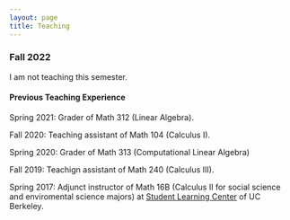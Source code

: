 ```yaml
---
layout: page
title: Teaching
---
```

### Fall 2022

I am not teaching this semester.

#### Previous Teaching Experience

Spring 2021: Grader of Math 312 (Linear Algebra).

Fall 2020: Teaching assistant of Math 104 (Calculus I).

Spring 2020: Grader of Math 313 (Computational Linear Algebra)

Fall 2019: Teachign assistant of Math 240 (Calculus III).

Spring 2017: Adjunct instructor of Math 16B (Calculus II for social science and enviromental science majors) at [Student Learning Center](https://slc.berkeley.edu) of UC Berkeley.


